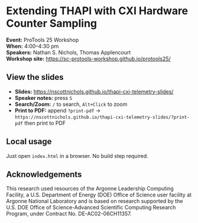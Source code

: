 # Extending THAPI with CXI Hardware Counter Sampling

**Event:** ProTools 25 Workshop  
**When:** 4:00–4:30 pm  
**Speakers:** Nathan S. Nichols, Thomas Applencourt  
**Workshop site:** https://sc-protools-workshop.github.io/protools25/

## View the slides
- **Slides:** https://nscottnichols.github.io/thapi-cxi-telemetry-slides/
- **Speaker notes:** press `S`
- **Search/Zoom:** `/` to search, `Alt+Click` to zoom
- **Print to PDF:** append `?print-pdf` → `https://nscottnichols.github.io/thapi-cxi-telemetry-slides/?print-pdf` then print to PDF

## Local usage
Just open `index.html` in a browser. No build step required.  

## Acknowledgements
This research used resources of the Argonne Leadership Computing Facility, a U.S. Department of Energy (DOE) Office of Science user facility at Argonne National Laboratory and is based on research supported by the U.S. DOE Office of Science-Advanced Scientific Computing Research Program, under Contract No. DE-AC02-06CH11357.

